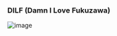 ### DILF (Damn I Love Fukuzawa)
![image](https://github.com/user-attachments/assets/77c04ae5-16e3-4778-8ba6-fdec2baf0769)
